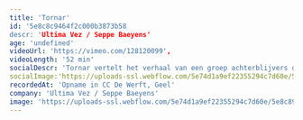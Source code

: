 ```yaml
---
title: 'Tornar'
id: '5e8c8c9464f2c000b3873b58
descr: 'Ultima Vez / Seppe Baeyens'
age: 'undefined'
videoUrl: 'https://vimeo.com/128120099',
videoLength: '52 min'
socialDescr: 'Tornar vertelt het verhaal van een groep achterblijvers die na de doortocht van een tornado opnieuw een gemeenschap tracht op te bouwen. Choreograaf / danser Seppe Baeyens (Ultima Vez) neemt de afbrokkelende solidariteit tussen generaties als uitgangspunt voor zijn eerste grootschalige dansvoorstelling. De cast voor deze voorstelling bestaat uit een mix van niet-professionele en professionele dansers van verschillende leeftijden. Op scène staan vier kinderen, twee jongeren, drie dansers, een 91-jarige man en een muzikant.'
socialImage:'https://uploads-ssl.webflow.com/5e74d1a9ef22355294c7d60e/5e8c89f5f4b55e22ed2c5523_Tornar%C2%A9DannyWillems_web.jpg'
recordedAt: 'Opname in CC De Werft, Geel'
company: 'Ultima Vez / Seppe Baeyens'
image: 'https://uploads-ssl.webflow.com/5e74d1a9ef22355294c7d60e/5e8c89f5f4b55e22ed2c5523_Tornar%C2%A9DannyWillems_web.jpg'
---
```


